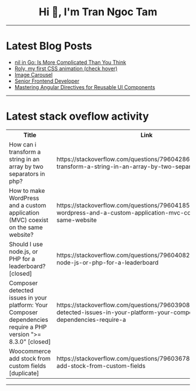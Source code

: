 <h1 align="center">Hi 👋, I'm Tran Ngoc Tam</h1>

---

# Latest Blog Posts 
<!-- BLOG-POST-LIST:START -->
- [nil in Go: Is More Complicated Than You Think](https://dev.to/leapcell/nil-in-go-is-more-complicated-than-you-think-29gp)
- [Roly, my first CSS animation &lpar;check hover&rpar;](https://dev.to/preetha_vaishnavi_2b82358/roly-my-first-css-animation-check-hover-2525)
- [Image Carousel](https://dev.to/preetha_vaishnavi_2b82358/image-carousel-2d9)
- [Senior Frontend Developer](https://dev.to/preetha_vaishnavi_2b82358/senior-frontend-developer-20ci)
- [Mastering Angular Directives for Reusable UI Components](https://dev.to/dct_technology/mastering-angular-directives-for-reusable-ui-components-f1a)
<!-- BLOG-POST-LIST:END -->

---

# Latest stack oveflow activity
<table>
  <tr><th>Title</th><th>Link</th></tr>
  <!-- STACKOVERFLOW:START --><tr><td>How can i transform a string in an array by two separators in php?</td><td>https://stackoverflow.com/questions/79604286/how-can-i-transform-a-string-in-an-array-by-two-separators-in-php</td></tr><tr><td>How to make WordPress and a custom application &lpar;MVC&rpar; coexist on the same website?</td><td>https://stackoverflow.com/questions/79604185/how-to-make-wordpress-and-a-custom-application-mvc-coexist-on-the-same-website</td></tr><tr><td>Should I use node.js, or PHP for a leaderboard? [closed]</td><td>https://stackoverflow.com/questions/79604082/should-i-use-node-js-or-php-for-a-leaderboard</td></tr><tr><td>Composer detected issues in your platform: Your Composer dependencies require a PHP version &quot;&gt;= 8.3.0&quot; [closed]</td><td>https://stackoverflow.com/questions/79603908/composer-detected-issues-in-your-platform-your-composer-dependencies-require-a</td></tr><tr><td>Woocommerce add stock from custom fields [duplicate]</td><td>https://stackoverflow.com/questions/79603678/woocommerce-add-stock-from-custom-fields</td></tr><!-- STACKOVERFLOW:END -->
</table>

---


